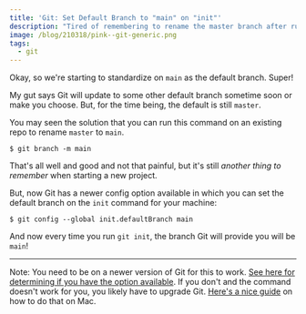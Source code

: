 ```yaml
---
title: 'Git: Set Default Branch to "main" on "init"'
description: "Tired of remembering to rename the master branch after running git init? This option will help you!"
image: /blog/210318/pink--git-generic.png
tags:
  - git
---
```


Okay, so we're starting to standardize on `main` as the default branch. Super!

My gut says Git will update to some other default branch sometime soon or make you choose. But, for the time being, the default is still `master`.

You may seen the solution that you can run this command on an existing repo to rename `master` to `main`.

    $ git branch -m main

That's all well and good and not that painful, but it's still _another thing to remember_ when starting a new project.

But, now Git has a newer config option available in which you can set the default branch on the `init` command for your machine:

    $ git config --global init.defaultBranch main

And now every time you run `git init`, the branch Git will provide you will be `main`!

---

Note: You need to be on a newer version of Git for this to work. [See here for determining if you have the option available](/blog/git-list-all-config-options). If you don't and the command doesn't work for you, you likely have to upgrade Git. [Here's a nice guide](https://medium.com/@katopz/how-to-upgrade-git-ff00ea12be18) on how to do that on Mac.
